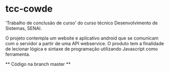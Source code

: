 # tcc-cowde
'Trabalho de conclusão de curso' do curso técnico Desenvolvimento de Sistemas, SENAI.

O projeto contempla um website e aplicativo android que se comunicam com o servidor a partir de uma API webservice.
O produto tem a finalidade de lecionar lógica e sintaxe de programação utilizando Javascript como ferramenta.


** Código na branch master **
